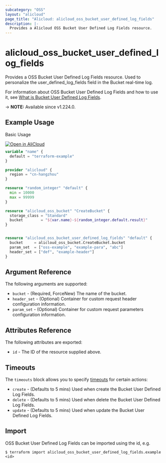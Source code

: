 ```yaml
---
subcategory: "OSS"
layout: "alicloud"
page_title: "Alicloud: alicloud_oss_bucket_user_defined_log_fields"
description: |-
  Provides a Alicloud OSS Bucket User Defined Log Fields resource.
---
```


# alicloud_oss_bucket_user_defined_log_fields

Provides a OSS Bucket User Defined Log Fields resource. Used to personalize the user_defined_log_fields field in the Bucket real-time log.

For information about OSS Bucket User Defined Log Fields and how to use it, see [What is Bucket User Defined Log Fields](https://www.alibabacloud.com/help/en/oss/developer-reference/putuserdefinedlogfieldsconfig).

-> **NOTE:** Available since v1.224.0.

## Example Usage

Basic Usage

<div style="display: block;margin-bottom: 40px;"><div class="oics-button" style="float: right;position: absolute;margin-bottom: 10px;">
  <a href="https://api.aliyun.com/terraform?resource=alicloud_oss_bucket_user_defined_log_fields&exampleId=a22fcf03-4ef5-2916-0e68-e9e77a61b5ce8f914c3a&activeTab=example&spm=docs.r.oss_bucket_user_defined_log_fields.0.a22fcf034e&intl_lang=EN_US" target="_blank">
    <img alt="Open in AliCloud" src="https://img.alicdn.com/imgextra/i1/O1CN01hjjqXv1uYUlY56FyX_!!6000000006049-55-tps-254-36.svg" style="max-height: 44px; max-width: 100%;">
  </a>
</div></div>

```terraform
variable "name" {
  default = "terraform-example"
}

provider "alicloud" {
  region = "cn-hangzhou"
}

resource "random_integer" "default" {
  min = 10000
  max = 99999
}

resource "alicloud_oss_bucket" "CreateBucket" {
  storage_class = "Standard"
  bucket        = "${var.name}-${random_integer.default.result}"
}


resource "alicloud_oss_bucket_user_defined_log_fields" "default" {
  bucket     = alicloud_oss_bucket.CreateBucket.bucket
  param_set  = ["oss-example", "example-para", "abc"]
  header_set = ["def", "example-header"]
}
```

## Argument Reference

The following arguments are supported:
* `bucket` - (Required, ForceNew) The name of the bucket.
* `header_set` - (Optional) Container for custom request header configuration information.
* `param_set` - (Optional) Container for custom request parameters configuration information.

## Attributes Reference

The following attributes are exported:
* `id` - The ID of the resource supplied above.

## Timeouts

The `timeouts` block allows you to specify [timeouts](https://www.terraform.io/docs/configuration-0-11/resources.html#timeouts) for certain actions:
* `create` - (Defaults to 5 mins) Used when create the Bucket User Defined Log Fields.
* `delete` - (Defaults to 5 mins) Used when delete the Bucket User Defined Log Fields.
* `update` - (Defaults to 5 mins) Used when update the Bucket User Defined Log Fields.

## Import

OSS Bucket User Defined Log Fields can be imported using the id, e.g.

```shell
$ terraform import alicloud_oss_bucket_user_defined_log_fields.example <id>
```